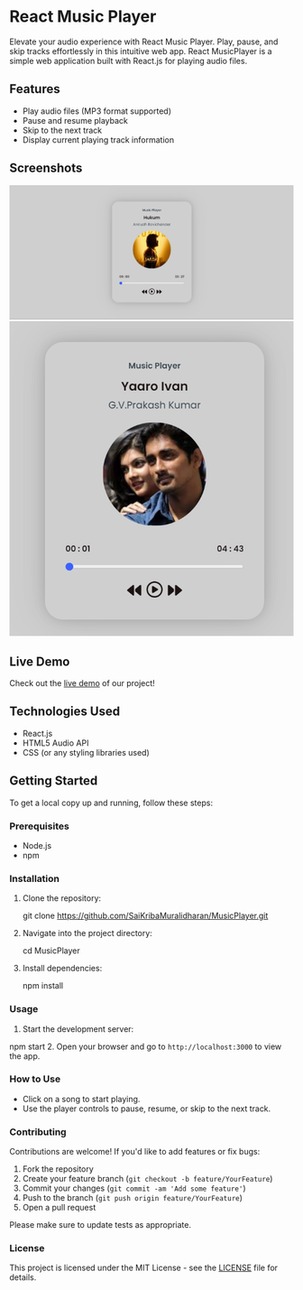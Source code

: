 # React Music Player

Elevate your audio experience with React Music Player. Play, pause, and skip tracks effortlessly in this intuitive web app. React MusicPlayer is a simple web application built with React.js for playing audio files.

## Features

- Play audio files (MP3 format supported)
- Pause and resume playback
- Skip to the next track
- Display current playing track information

## Screenshots

![Screenshot 1](public/Assets/Images/ScreenshotPlayer.png)
![Screenshot 2](public/Assets/Images/mini.png)

## Live Demo

Check out the [live demo](https://main--musicplayerreactnew.netlify.app/) of our project!


## Technologies Used

- React.js
- HTML5 Audio API
- CSS (or any styling libraries used)

## Getting Started

To get a local copy up and running, follow these steps:

### Prerequisites

- Node.js
- npm

### Installation

1. Clone the repository:

   git clone https://github.com/SaiKribaMuralidharan/MusicPlayer.git

2. Navigate into the project directory:

   cd MusicPlayer


3. Install dependencies:

   npm install


### Usage


1. Start the development server:

npm start
2. Open your browser and go to `http://localhost:3000` to view the app.

### How to Use

- Click on a song to start playing.
- Use the player controls to pause, resume, or skip to the next track.

### Contributing

Contributions are welcome! If you'd like to add features or fix bugs:

1. Fork the repository
2. Create your feature branch (`git checkout -b feature/YourFeature`)
3. Commit your changes (`git commit -am 'Add some feature'`)
4. Push to the branch (`git push origin feature/YourFeature`)
5. Open a pull request

Please make sure to update tests as appropriate.

### License

This project is licensed under the MIT License - see the [LICENSE](LICENSE) file for details.



